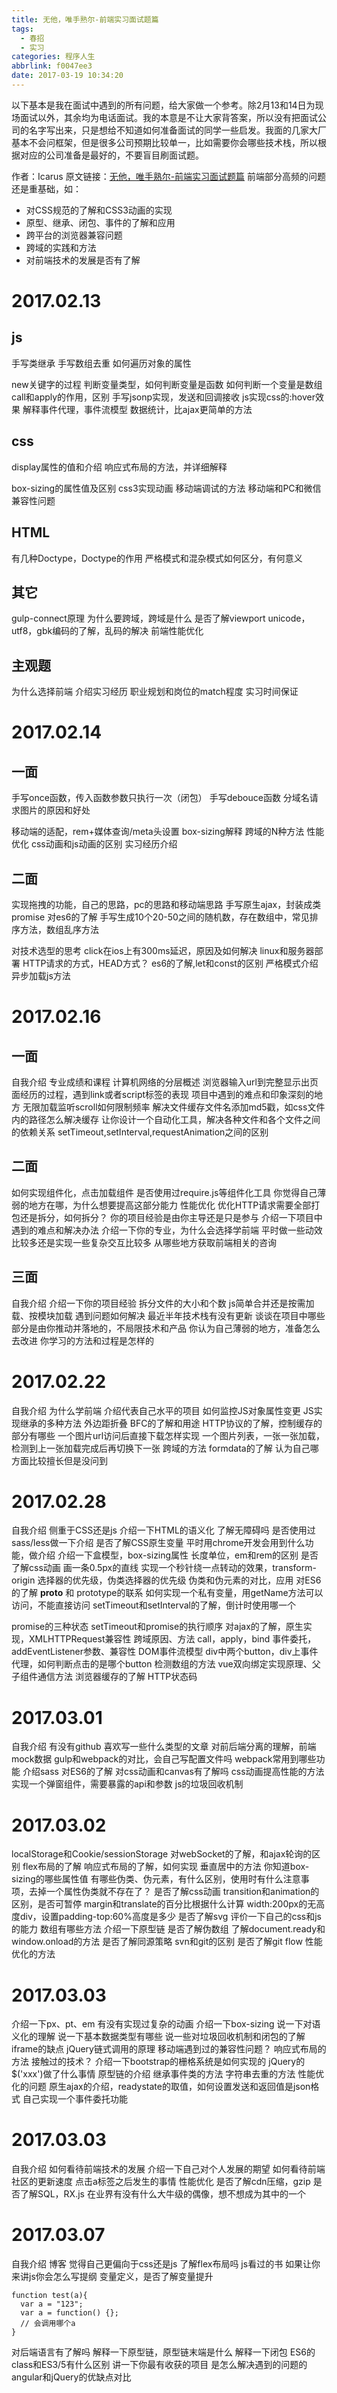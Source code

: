 ```yaml
---
title: 无他，唯手熟尔-前端实习面试题篇
tags:
  - 春招
  - 实习
categories: 程序人生
abbrlink: f0047ee3
date: 2017-03-19 10:34:20
---
```

以下基本是我在面试中遇到的所有问题，给大家做一个参考。除2月13和14日为现场面试以外，其余均为电话面试。我的本意是不让大家背答案，所以没有把面试公司的名字写出来，只是想给不知道如何准备面试的同学一些启发。我面的几家大厂基本不会问框架，但是很多公司预期比较单一，比如需要你会哪些技术栈，所以根据对应的公司准备是最好的，不要盲目刷面试题。
<!-- more -->
作者：Icarus
原文链接：[无他，唯手熟尔-前端实习面试题篇](https://xdlrt.github.io/2017/03/19/2017-03-19)
前端部分高频的问题还是重基础，如：
- 对CSS规范的了解和CSS3动画的实现
- 原型、继承、闭包、事件的了解和应用
- 跨平台的浏览器兼容问题
- 跨域的实践和方法
- 对前端技术的发展是否有了解

# 2017.02.13
## js
手写类继承
手写数组去重
如何遍历对象的属性
<!-- for in /hasOwnProperty -->
new关键字的过程
判断变量类型，如何判断变量是函数
如何判断一个变量是数组
call和apply的作用，区别
手写jsonp实现，发送和回调接收
js实现css的:hover效果
解释事件代理，事件流模型
数据统计，比ajax更简单的方法
<!-- new image对象，src会发送请求 -->

## css
display属性的值和介绍
响应式布局的方法，并详细解释
<!-- 宽度百分比，rem，flex -->
box-sizing的属性值及区别
css3实现动画
移动端调试的方法
移动端和PC和微信兼容性问题

## HTML
有几种Doctype，Doctype的作用
严格模式和混杂模式如何区分，有何意义

## 其它
gulp-connect原理
为什么要跨域，跨域是什么
是否了解viewport
unicode，utf8，gbk编码的了解，乱码的解决
前端性能优化

## 主观题
为什么选择前端
介绍实习经历
职业规划和岗位的match程度
实习时间保证

# 2017.02.14
## 一面
手写once函数，传入函数参数只执行一次（闭包）
手写debouce函数
分域名请求图片的原因和好处
<!-- 因为浏览器http请求有最大并发，避开这个策略/负载均衡 -->
移动端的适配，rem+媒体查询/meta头设置
box-sizing解释
跨域的N种方法
性能优化
css动画和js动画的区别
实习经历介绍

## 二面
实现拖拽的功能，自己的思路，pc的思路和移动端思路
手写原生ajax，封装成类promise
对es6的了解
手写生成10个20-50之间的随机数，存在数组中，常见排序方法，数组乱序方法
<!-- 乱序arr.sort(function(a,b){ return Math.random()>.5 ? -1 : 1;}); -->
对技术选型的思考
click在ios上有300ms延迟，原因及如何解决
linux和服务器部署
HTTP请求的方式，HEAD方式？
es6的了解,let和const的区别
严格模式介绍
异步加载js方法

# 2017.02.16
## 一面
自我介绍
专业成绩和课程
计算机网络的分层概述
浏览器输入url到完整显示出页面经历的过程，遇到link或者script标签的表现
项目中遇到的难点和印象深刻的地方
无限加载监听scroll如何限制频率
解决文件缓存文件名添加md5戳，如css文件内的路径怎么解决缓存
让你设计一个自动化工具，解决各种文件和各个文件之间的依赖关系
setTimeout,setInterval,requestAnimation之间的区别

## 二面
如何实现组件化，点击加载组件
是否使用过require.js等组件化工具
你觉得自己薄弱的地方在哪，为什么想要提高这部分能力
性能优化
优化HTTP请求需要全部打包还是拆分，如何拆分？
你的项目经验是由你主导还是只是参与
介绍一下项目中遇到的难点和解决办法
介绍一下你的专业，为什么会选择学前端
平时做一些动效比较多还是实现一些复杂交互比较多
从哪些地方获取前端相关的咨询

## 三面
自我介绍
介绍一下你的项目经验
拆分文件的大小和个数
js简单合并还是按需加载、按模块加载
遇到问题如何解决
最近半年技术栈有没有更新
谈谈在项目中哪些部分是由你推动并落地的，不局限技术和产品
你认为自己薄弱的地方，准备怎么去改进
你学习的方法和过程是怎样的

# 2017.02.22
自我介绍
为什么学前端
介绍代表自己水平的项目
如何监控JS对象属性变更
JS实现继承的多种方法
外边距折叠
BFC的了解和用途
HTTP协议的了解，控制缓存的部分有哪些
一个图片url访问后直接下载怎样实现
一个图片列表，一张一张加载，检测到上一张加载完成后再切换下一张
跨域的方法
formdata的了解
认为自己哪方面比较擅长但是没问到

# 2017.02.28
自我介绍
侧重于CSS还是js
介绍一下HTML的语义化
了解无障碍吗
是否使用过sass/less做一下介绍
是否了解CSS原生变量
平时用chrome开发会用到什么功能，做介绍
介绍一下盒模型，box-sizing属性
长度单位，em和rem的区别
是否了解css动画
画一条0.5px的直线
实现一个秒针绕一点转动的效果，transform-origin
选择器的优先级，伪类选择器的优先级
伪类和伪元素的对比，应用
对ES6的了解
__proto__ 和 prototype的联系
如何实现一个私有变量，用getName方法可以访问，不能直接访问
setTimeout和setInterval的了解，倒计时使用哪一个
<!-- setInterval内存开销大，倒计时不精确 -->
promise的三种状态
setTimeout和promise的执行顺序
对ajax的了解，原生实现，XMLHTTPRequest兼容性
跨域原因、方法
call，apply，bind
事件委托，addEventListener参数、兼容性
DOM事件流模型
div中两个button，div上事件代理，如何判断点击的是哪个button
检测数组的方法
vue双向绑定实现原理、父子组件通信方法
浏览器缓存的了解
HTTP状态码

# 2017.03.01
自我介绍
有没有github
喜欢写一些什么类型的文章
对前后端分离的理解，前端mock数据
gulp和webpack的对比，会自己写配置文件吗
webpack常用到哪些功能
介绍sass
对ES6的了解
对css动画和canvas有了解吗
css动画提高性能的方法
实现一个弹窗组件，需要暴露的api和参数
js的垃圾回收机制

# 2017.03.02
localStorage和Cookie/sessionStorage
对webSocket的了解，和ajax轮询的区别
flex布局的了解
响应式布局的了解，如何实现
垂直居中的方法
你知道box-sizing的哪些属性值
有哪些伪类、伪元素，有什么区别，使用时有什么注意事项，去掉一个属性伪类就不存在了？
是否了解css动画
transition和animation的区别，是否可暂停
margin和translate的百分比根据什么计算
width:200px的无高度div，设置padding-top:60%高度是多少
是否了解svg
评价一下自己的css和js的能力
数组有哪些方法
介绍一下原型链
是否了解伪数组
了解document.ready和window.onload的方法
是否了解同源策略
svn和git的区别
是否了解git flow
性能优化的方法

# 2017.03.03
介绍一下px、pt、em
有没有实现过复杂的动画
介绍一下box-sizing
说一下对语义化的理解
说一下基本数据类型有哪些
说一些对垃圾回收机制和闭包的了解
iframe的缺点
jQuery链式调用的原理
移动端遇到过的兼容性问题？
响应式布局的方法
接触过的技术？
介绍一下bootstrap的栅格系统是如何实现的
jQuery的$('xxx')做了什么事情
原型链的介绍
继承事件类的方法
字符串去重的方法
性能优化的问题
原生ajax的介绍，readystate的取值，如何设置发送和返回值是json格式
自己实现一个事件委托功能

# 2017.03.03
自我介绍
如何看待前端技术的发展
介绍一下自己对个人发展的期望
如何看待前端社区的更新速度
点击a标签之后发生的事情
性能优化
是否了解cdn压缩，gzip
是否了解SQL，RX.js
在业界有没有什么大牛级的偶像，想不想成为其中的一个

# 2017.03.07
自我介绍
博客
觉得自己更偏向于css还是js
了解flex布局吗
js看过的书
如果让你来讲js你会怎么写提纲
变量定义，是否了解变量提升
````
function test(a){
  var a = "123";
  var a = function() {};
  // 会调用哪个a
}
````
对后端语言有了解吗
解释一下原型链，原型链末端是什么
解释一下闭包
ES6的class和ES3/5有什么区别
讲一下你最有收获的项目
是怎么解决遇到的问题的
angular和jQuery的优缺点对比
